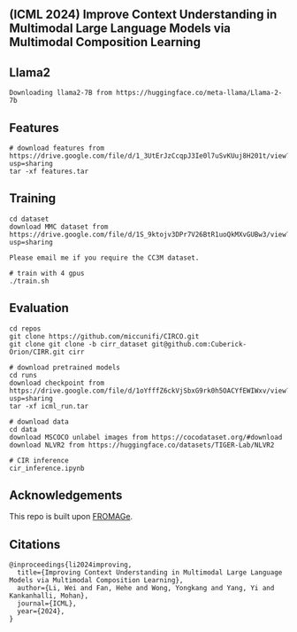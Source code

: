 ## (ICML 2024)  Improve Context Understanding in Multimodal Large Language Models via Multimodal Composition Learning

## Llama2
```
Downloading llama2-7B from https://huggingface.co/meta-llama/Llama-2-7b
```

## Features
```
# download features from https://drive.google.com/file/d/1_3UtErJzCcqpJ3Ie0l7uSvKUuj8H201t/view?usp=sharing
tar -xf features.tar
```

## Training
```
cd dataset
download MMC dataset from https://drive.google.com/file/d/1S_9ktojv3DPr7V26BtR1uoQkMXvGUBw3/view?usp=sharing

Please email me if you require the CC3M dataset.
```

```
# train with 4 gpus
./train.sh
```

## Evaluation
```
cd repos
git clone https://github.com/miccunifi/CIRCO.git
git clone git clone -b cirr_dataset git@github.com:Cuberick-Orion/CIRR.git cirr
```

```
# download pretrained models
cd runs
download checkpoint from https://drive.google.com/file/d/1oYfffZ6ckVjSbxG9rk0h5OACYfEWIWxv/view?usp=sharing
tar -xf icml_run.tar
```

```
# download data
cd data
download MSCOCO unlabel images from https://cocodataset.org/#download
download NLVR2 from https://huggingface.co/datasets/TIGER-Lab/NLVR2
```

```
# CIR inference
cir_inference.ipynb
```

## Acknowledgements
This repo is built upon [FROMAGe](https://github.com/kohjingyu/fromage).

## Citations
```
@inproceedings{li2024improving,
  title={Improving Context Understanding in Multimodal Large Language Models via Multimodal Composition Learning},
  author={Li, Wei and Fan, Hehe and Wong, Yongkang and Yang, Yi and Kankanhalli, Mohan},
  journal={ICML},
  year={2024},
}
```


